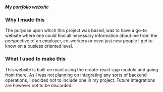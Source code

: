 ##### My portfolio website

### Why I made this

The purpose upon which this project was based, was to have a go-to website where one could find all necessary information about me from the perspective of an employer, co-workers or even just new people I get to know on a busiess oriented level.


### What I used to make this

This website is built on react using the create-react-app module and going from there. As I was not planning on integrating any sorts of backend operations, I decided not to include one in my project. Future integrations are however not to be discarded.
